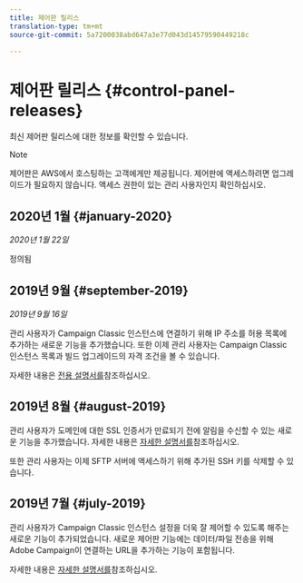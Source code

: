 ```yaml
---
title: 제어판 릴리스
translation-type: tm+mt
source-git-commit: 5a7200038abd647a3e77d043d14579590449218c

---
```



# 제어판 릴리스 {#control-panel-releases}

최신 제어판 릴리스에 대한 정보를 확인할 수 있습니다.

>[!NOTE]
>
>제어판은 AWS에서 호스팅하는 고객에게만 제공됩니다. 제어판에 액세스하려면 업그레이드가 필요하지 않습니다. 액세스 권한이 있는 관리 사용자인지 확인하십시오.

## 2020년 1월 {#january-2020}

*2020년 1월 22일*

정의됨

## 2019년 9월 {#september-2019}

*2019년 9월 16일*

관리 사용자가 Campaign Classic 인스턴스에 연결하기 위해 IP 주소를 허용 목록에 추가하는 새로운 기능을 추가했습니다.
또한 이제 관리 사용자는 Campaign Classic 인스턴스 목록과 빌드 업그레이드의 자격 조건을 볼 수 있습니다.

자세한 내용은 [전용 설명서를](instances-settings/using/ip-whitelisting-instance-access.md)참조하십시오.

## 2019년 8월 {#august-2019}

관리 사용자가 도메인에 대한 SSL 인증서가 만료되기 전에 알림을 수신할 수 있는 새로운 기능을 추가했습니다. 자세한 내용은 [자세한 설명서를](subdomains-certificates/using/monitoring-ssl-certificates.md)참조하십시오.

또한 관리 사용자는 이제 SFTP 서버에 액세스하기 위해 추가된 SSH 키를 삭제할 수 있습니다.

## 2019년 7월 {#july-2019}

관리 사용자가 Campaign Classic 인스턴스 설정을 더욱 잘 제어할 수 있도록 해주는 새로운 기능이 추가되었습니다. 새로운 제어판 기능에는 데이터/파일 전송을 위해 Adobe Campaign이 연결하는 URL을 추가하는 기능이 포함됩니다.

자세한 내용은 [자세한 설명서를](instances-settings/using/url-permissions.md)참조하십시오.
